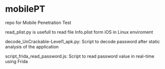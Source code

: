 # mobilePT
repo for Mobile Penetration Test

read_plist.py is usefull to read file Info.plist form iOS in Linux enviroment

decode_UnCrackable-Level1_apk.py: Script to decode password after static analysis of the application

script_frida_read_password.js: Script to read password value in real-time using Frida
